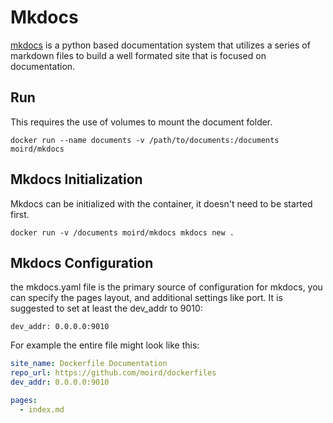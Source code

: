 # Mkdocs #
[mkdocs](http://www.mkdocs.org/) is a python based documentation system that utilizes a series of markdown files to build a well formated site that is focused on documentation.

## Run ##
This requires the use of volumes to mount the document folder.
```shell
docker run --name documents -v /path/to/documents:/documents moird/mkdocs
```

## Mkdocs Initialization ##
Mkdocs can be initialized with the container, it doesn't need to be started first.
```shell
docker run -v /documents moird/mkdocs mkdocs new .
```

## Mkdocs Configuration ##
the mkdocs.yaml file is the primary source of configuration for mkdocs, you can specify the pages layout, and additional settings like port.  It is suggested to set at least the dev_addr to 9010:
```shell
dev_addr: 0.0.0.0:9010
```

For example the entire file might look like this:
```yaml
site_name: Dockerfile Documentation
repo_url: https://github.com/moird/dockerfiles
dev_addr: 0.0.0.0:9010

pages:
  - index.md
```

